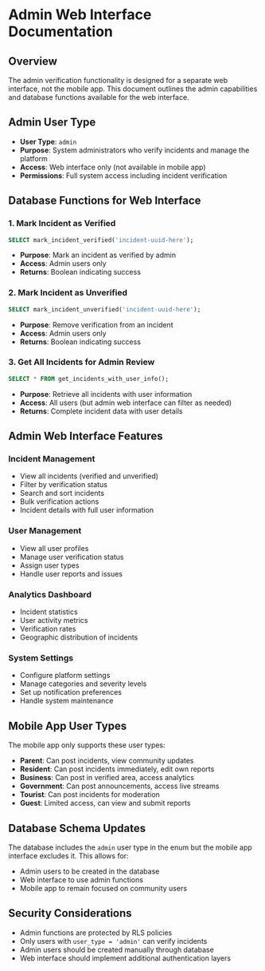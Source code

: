 # Admin Web Interface Documentation

## Overview
The admin verification functionality is designed for a separate web interface, not the mobile app. This document outlines the admin capabilities and database functions available for the web interface.

## Admin User Type
- **User Type**: `admin`
- **Purpose**: System administrators who verify incidents and manage the platform
- **Access**: Web interface only (not available in mobile app)
- **Permissions**: Full system access including incident verification

## Database Functions for Web Interface

### 1. Mark Incident as Verified
```sql
SELECT mark_incident_verified('incident-uuid-here');
```
- **Purpose**: Mark an incident as verified by admin
- **Access**: Admin users only
- **Returns**: Boolean indicating success

### 2. Mark Incident as Unverified
```sql
SELECT mark_incident_unverified('incident-uuid-here');
```
- **Purpose**: Remove verification from an incident
- **Access**: Admin users only
- **Returns**: Boolean indicating success

### 3. Get All Incidents for Admin Review
```sql
SELECT * FROM get_incidents_with_user_info();
```
- **Purpose**: Retrieve all incidents with user information
- **Access**: All users (but admin web interface can filter as needed)
- **Returns**: Complete incident data with user details

## Admin Web Interface Features

### Incident Management
- View all incidents (verified and unverified)
- Filter by verification status
- Search and sort incidents
- Bulk verification actions
- Incident details with full user information

### User Management
- View all user profiles
- Manage user verification status
- Assign user types
- Handle user reports and issues

### Analytics Dashboard
- Incident statistics
- User activity metrics
- Verification rates
- Geographic distribution of incidents

### System Settings
- Configure platform settings
- Manage categories and severity levels
- Set up notification preferences
- Handle system maintenance

## Mobile App User Types
The mobile app only supports these user types:
- **Parent**: Can post incidents, view community updates
- **Resident**: Can post incidents immediately, edit own reports
- **Business**: Can post in verified area, access analytics
- **Government**: Can post announcements, access live streams
- **Tourist**: Can post incidents for moderation
- **Guest**: Limited access, can view and submit reports

## Database Schema Updates
The database includes the `admin` user type in the enum but the mobile app interface excludes it. This allows for:
- Admin users to be created in the database
- Web interface to use admin functions
- Mobile app to remain focused on community users

## Security Considerations
- Admin functions are protected by RLS policies
- Only users with `user_type = 'admin'` can verify incidents
- Admin users should be created manually through database
- Web interface should implement additional authentication layers




